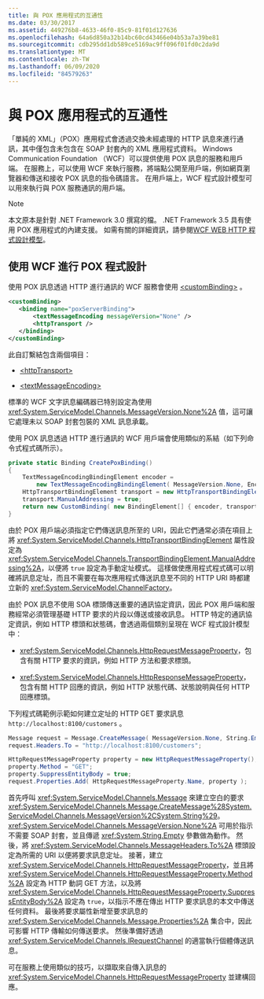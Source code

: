 ```yaml
---
title: 與 POX 應用程式的互通性
ms.date: 03/30/2017
ms.assetid: 449276b8-4633-46f0-85c9-81f01d127636
ms.openlocfilehash: 64a6d850a32b14bc60cd43466e04b53a7a39be81
ms.sourcegitcommit: cdb295dd1db589ce5169ac9ff096f01fd0c2da9d
ms.translationtype: MT
ms.contentlocale: zh-TW
ms.lasthandoff: 06/09/2020
ms.locfileid: "84579263"
---
```

# <a name="interoperability-with-pox-applications"></a>與 POX 應用程式的互通性

「單純的 XML」（POX）應用程式會透過交換未經處理的 HTTP 訊息來進行通訊，其中僅包含未包含在 SOAP 封套內的 XML 應用程式資料。 Windows Communication Foundation （WCF）可以提供使用 POX 訊息的服務和用戶端。 在服務上，可以使用 WCF 來執行服務，將端點公開至用戶端，例如網頁瀏覽器和傳送和接收 POX 訊息的指令碼語言。 在用戶端上，WCF 程式設計模型可以用來執行與 POX 服務通訊的用戶端。  
  
> [!NOTE]
> 本文原本是針對 .NET Framework 3.0 撰寫的檔。  .NET Framework 3.5 具有使用 POX 應用程式的內建支援。 如需有關的詳細資訊，請參閱[WCF WEB HTTP 程式設計模型](wcf-web-http-programming-model.md)。
  
## <a name="pox-programming-with-wcf"></a>使用 WCF 進行 POX 程式設計

使用 POX 訊息透過 HTTP 進行通訊的 WCF 服務會使用 [\<customBinding>](../../configure-apps/file-schema/wcf/custombinding.md) 。

```xml
<customBinding>
   <binding name="poxServerBinding">
       <textMessageEncoding messageVersion="None" />
       <httpTransport />
   </binding>
</customBinding>
```

此自訂繫結包含兩個項目：

- [\<httpTransport>](../../configure-apps/file-schema/wcf/httptransport.md)

- [\<textMessageEncoding>](../../configure-apps/file-schema/wcf/textmessageencoding.md)

標準的 WCF 文字訊息編碼器已特別設定為使用 <xref:System.ServiceModel.Channels.MessageVersion.None%2A> 值，這可讓它處理未以 SOAP 封套包裝的 XML 訊息承載。

使用 POX 訊息透過 HTTP 進行通訊的 WCF 用戶端會使用類似的系結（如下列命令式程式碼所示）。

```csharp
private static Binding CreatePoxBinding()
{
    TextMessageEncodingBindingElement encoder =
        new TextMessageEncodingBindingElement( MessageVersion.None, Encoding.UTF8 );
    HttpTransportBindingElement transport = new HttpTransportBindingElement();
    transport.ManualAddressing = true;
    return new CustomBinding( new BindingElement[] { encoder, transport } );
}
```

由於 POX 用戶端必須指定它們傳送訊息所至的 URI，因此它們通常必須在項目上將 <xref:System.ServiceModel.Channels.HttpTransportBindingElement> 屬性設定為 <xref:System.ServiceModel.Channels.TransportBindingElement.ManualAddressing%2A>，以便將 `true` 設定為手動定址模式。 這樣做使應用程式程式碼可以明確將訊息定址，而且不需要在每次應用程式傳送訊息至不同的 HTTP URI 時都建立新的 <xref:System.ServiceModel.ChannelFactory>。

由於 POX 訊息不使用 SOA 標頭傳送重要的通訊協定資訊，因此 POX 用戶端和服務經常必須管理基礎 HTTP 要求的片段以傳送或接收訊息。 HTTP 特定的通訊協定資訊，例如 HTTP 標頭和狀態碼，會透過兩個類別呈現在 WCF 程式設計模型中：

- <xref:System.ServiceModel.Channels.HttpRequestMessageProperty>，包含有關 HTTP 要求的資訊，例如 HTTP 方法和要求標頭。

- <xref:System.ServiceModel.Channels.HttpResponseMessageProperty>，包含有關 HTTP 回應的資訊，例如 HTTP 狀態代碼、狀態說明與任何 HTTP 回應標頭。
  
下列程式碼範例示範如何建立定址的 HTTP GET 要求訊息 `http://localhost:8100/customers` 。

```csharp
Message request = Message.CreateMessage( MessageVersion.None, String.Empty );
request.Headers.To = "http://localhost:8100/customers";

HttpRequestMessageProperty property = new HttpRequestMessageProperty();
property.Method = "GET";
property.SuppressEntityBody = true;
request.Properties.Add( HttpRequestMessageProperty.Name, property );
```

首先呼叫 <xref:System.ServiceModel.Channels.Message> 來建立空白的要求 <xref:System.ServiceModel.Channels.Message.CreateMessage%28System.ServiceModel.Channels.MessageVersion%2CSystem.String%29>。 <xref:System.ServiceModel.Channels.MessageVersion.None%2A> 可用於指示不需要 SOAP 封套，並且傳遞 <xref:System.String.Empty> 參數做為動作。 然後，將 <xref:System.ServiceModel.Channels.MessageHeaders.To%2A> 標頭設定為所需的 URI 以便將要求訊息定址。 接著，建立 <xref:System.ServiceModel.Channels.HttpRequestMessageProperty>，並且將 <xref:System.ServiceModel.Channels.HttpRequestMessageProperty.Method%2A> 設定為 HTTP 動詞 GET 方法，以及將 <xref:System.ServiceModel.Channels.HttpRequestMessageProperty.SuppressEntityBody%2A> 設定為 `true`，以指示不應在傳出 HTTP 要求訊息的本文中傳送任何資料。 最後將要求屬性新增至要求訊息的 <xref:System.ServiceModel.Channels.Message.Properties%2A> 集合中，因此可影響 HTTP 傳輸如何傳送要求。 然後準備好透過 <xref:System.ServiceModel.Channels.IRequestChannel> 的適當執行個體傳送訊息。

可在服務上使用類似的技巧，以擷取來自傳入訊息的 <xref:System.ServiceModel.Channels.HttpRequestMessageProperty> 並建構回應。
